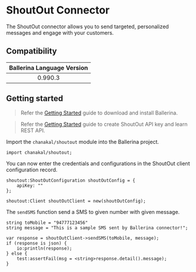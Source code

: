 # ShoutOut Connector

The ShoutOut connector allows you to send targeted, personalized messages and engage with your customers.

## Compatibility

| Ballerina Language Version  |
|:---------------------------:|
| 0.990.3                     |

## Getting started

> Refer the [Getting Started](https://ballerina.io/learn/getting-started/) guide to download and install Ballerina.

> Refer the [Getting Started](https://developers.getshoutout.com/) guide to create ShoutOut API key and learn REST API.

Import the `chanakal/shoutout` module into the Ballerina project.
```ballerina
import chanakal/shoutout;
```

You can now enter the credentials and configurations in the ShoutOut client configuration record.
```ballerina
shoutout:ShoutOutConfiguration shoutOutConfig = {
    apiKey: ""
};

shoutout:Client shoutOutClient = new(shoutOutConfig);
```

The `sendSMS` function send a SMS to given number with given message.
```ballerina
string toMobile = "94777123456"
string message = "This is a sample SMS sent by Ballerina connector!";
    
var response = shoutOutClient->sendSMS(toMobile, message);
if (response is json) {
    io:println(response);
} else {
    test:assertFail(msg = <string>response.detail().message);
}
```
